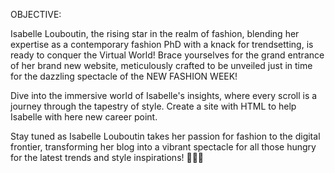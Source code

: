 OBJECTIVE:

Isabelle Louboutin, the rising star in the realm of fashion, blending her expertise as a contemporary fashion PhD with a knack for trendsetting, is ready to conquer the Virtual World! Brace yourselves for the grand entrance of her brand new website, meticulously crafted to be unveiled just in time for the dazzling spectacle of the NEW FASHION WEEK!

Dive into the immersive world of Isabelle's insights, where every scroll is a journey through the tapestry of style. Create a site with HTML to help Isabelle with here new career point.

Stay tuned as Isabelle Louboutin takes her passion for fashion to the digital frontier, transforming her blog into a vibrant spectacle for all those hungry for the latest trends and style inspirations! 💃🌐👠